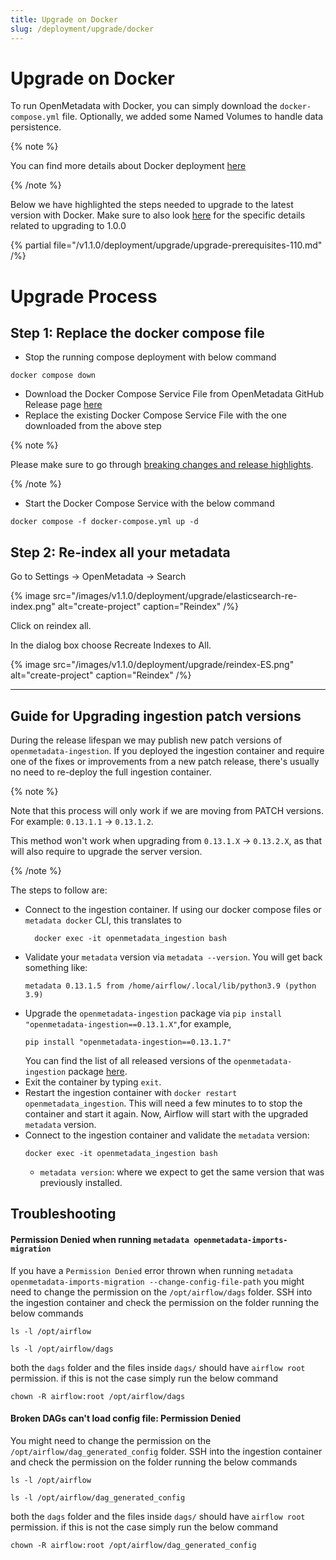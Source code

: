 ```yaml
---
title: Upgrade on Docker
slug: /deployment/upgrade/docker
---
```


# Upgrade on Docker

To run OpenMetadata with Docker, you can simply download the `docker-compose.yml` file. Optionally, we added some
Named Volumes to handle data persistence.

{% note %}

You can find more details about Docker deployment [here](/deployment/docker)

{% /note %}

Below we have highlighted the steps needed to upgrade to the latest version with Docker. Make sure to also look [here](/deployment/upgrade/versions/100-to-110) for the specific details related to upgrading to 1.0.0

{% partial file="/v1.1.0/deployment/upgrade/upgrade-prerequisites-110.md" /%}

# Upgrade Process

## Step 1: Replace the docker compose file

- Stop the running compose deployment with below command 
```
docker compose down
```
- Download the Docker Compose Service File from OpenMetadata GitHub Release page [here](https://github.com/open-metadata/OpenMetadata/releases/latest)
- Replace the existing Docker Compose Service File with the one downloaded from the above step

{% note %}

Please make sure to go through [breaking changes and release highlights](/deployment/upgrade/versions/100-to-110).

{% /note %}

- Start the Docker Compose Service with the below command
```
docker compose -f docker-compose.yml up -d
```

## Step 2: Re-index all your metadata

Go to Settings -> OpenMetadata -> Search

{% image src="/images/v1.1.0/deployment/upgrade/elasticsearch-re-index.png" alt="create-project" caption="Reindex" /%}

Click on reindex all.

In the dialog box choose Recreate Indexes to All.

{% image src="/images/v1.1.0/deployment/upgrade/reindex-ES.png" alt="create-project" caption="Reindex" /%}

---

## Guide for Upgrading ingestion patch versions

During the release lifespan we may publish new patch versions of `openmetadata-ingestion`. If you deployed
the ingestion container and require one of the fixes or improvements from a new patch release, there's usually no need
to re-deploy the full ingestion container.

{% note %}

Note that this process will only work if we are moving from PATCH versions. For example: `0.13.1.1` -> `0.13.1.2`.

This method won't work when upgrading from `0.13.1.X` -> `0.13.2.X`, as that will also require to upgrade the
server version.

{% /note %}

The steps to follow are:

- Connect to the ingestion container. If using our docker compose files or `metadata docker` CLI, this translates to
   ```
     docker exec -it openmetadata_ingestion bash
     ```
- Validate your `metadata` version via ```metadata --version```. You will get back something like:
   ```
   metadata 0.13.1.5 from /home/airflow/.local/lib/python3.9 (python 3.9)
   ```
- Upgrade the `openmetadata-ingestion` package via ```pip install "openmetadata-ingestion==0.13.1.X"```,for example,
   ```
   pip install "openmetadata-ingestion==0.13.1.7" 
   ```
   You can find the list of all released versions of
   the `openmetadata-ingestion` package [here](https://pypi.org/project/openmetadata-ingestion/#history).
- Exit the container by typing `exit`.
- Restart the ingestion container with `docker restart openmetadata_ingestion`. This will need a few minutes to
   to stop the container and start it again. Now, Airflow will start with the upgraded `metadata` version.
- Connect to the ingestion container and validate the `metadata` version:
    ```
    docker exec -it openmetadata_ingestion bash
    ```
   - ```metadata version```: where we expect to get the same version that was previously installed.


## Troubleshooting

#### Permission Denied when running  ```metadata openmetadata-imports-migration```
If you have a `Permission Denied` error thrown when running ```metadata openmetadata-imports-migration --change-config-file-path``` you might need to change the permission on the `/opt/airflow/dags` folder. SSH into the ingestion container and check the permission on the folder running the below commands
```
ls -l /opt/airflow
```
```
ls -l /opt/airflow/dags
```
both the `dags` folder and the files inside `dags/` should have `airflow root` permission. if this is not the case simply run the below command
```
chown -R airflow:root /opt/airflow/dags
```

#### Broken DAGs can't load config file: Permission Denied
You might need to change the permission on the `/opt/airflow/dag_generated_config` folder. SSH into the ingestion container and check the permission on the folder running the below commands
```
ls -l /opt/airflow
```
```
ls -l /opt/airflow/dag_generated_config
```
both the `dags` folder and the files inside `dags/` should have `airflow root` permission. if this is not the case simply run the below command
```
chown -R airflow:root /opt/airflow/dag_generated_config
```
